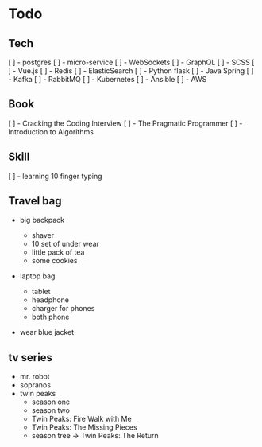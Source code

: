 # Todo

## Tech

[ ] - postgres
[ ] - micro-service
[ ] - WebSockets
[ ] - GraphQL
[ ] - SCSS
[ ] - Vue.js
[ ] - Redis
[ ] - ElasticSearch
[ ] - Python flask
[ ] - Java Spring
[ ] - Kafka
[ ] - RabbitMQ
[ ] - Kubernetes
[ ] - Ansible
[ ] - AWS

## Book

[ ] - Cracking the Coding Interview
[ ] - The Pragmatic Programmer
[ ] - Introduction to Algorithms

## Skill

[ ] - learning 10 finger typing

## Travel bag

- big backpack
  - shaver
  - 10 set of under wear
  - little pack of tea
  - some cookies

- laptop bag
  - tablet
  - headphone
  - charger for phones
  - both phone

- wear blue jacket

## tv series

- mr. robot
- sopranos
- twin peaks
  - season one
  - season two
  - Twin Peaks: Fire Walk with Me
  - Twin Peaks: The Missing Pieces
  - season tree -> Twin Peaks: The Return

